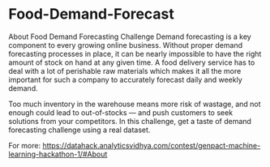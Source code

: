 # Food-Demand-Forecast

About Food Demand Forecasting Challenge
Demand forecasting is a key component to every growing online business. Without proper demand forecasting processes in place, it can be nearly impossible to have the right amount of stock on hand at any given time. A food delivery service has to deal with a lot of perishable raw materials which makes it all the more important for such a company to accurately forecast daily and weekly demand.

Too much inventory in the warehouse means more risk of wastage, and not enough could lead to out-of-stocks — and push customers to seek solutions from your competitors. In this challenge, get a taste of demand forecasting challenge using a real dataset.

For more: https://datahack.analyticsvidhya.com/contest/genpact-machine-learning-hackathon-1/#About
